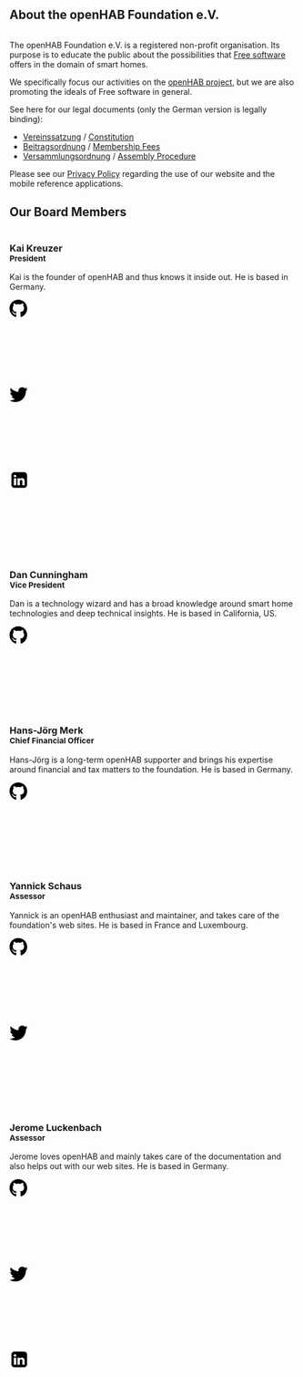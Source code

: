 <h2 class="big-title">About the openHAB Foundation e.V.</h2>

<!-- CC0 image from pixabay.com -->
<img class="illustration wide" src="/images/about_illustration.jpg" alt="">

The openHAB Foundation e.V. is a registered non-profit organisation.
Its purpose is to educate the public about the possibilities that [Free software](https://en.wikipedia.org/wiki/Free_software) offers in the domain of smart homes.

We specifically focus our activities on the [openHAB project](http://www.openhab.org), but we are also promoting the ideals of Free software in general.

See here for our legal documents (only the German version is legally binding):

- [Vereinssatzung](/legal/Vereinssatzung_2017-05-20.pdf) / [Constitution](/legal/Constitution_2017-05-20.pdf)
- [Beitragsordnung](/legal/Beitragsordnung_2021-10-02.pdf) / [Membership Fees](/legal/MembershipFees_2021-10-02.pdf)
- [Versammlungsordnung](/legal/Versammlungsordnung_2016-05-20.pdf) / [Assembly Procedure](/legal/AssemblyProcedure_2016-05-20.pdf)

Please see our [Privacy Policy](/privacy.html) regarding the use of our website and the mobile reference applications.

<h2 class="big-title">Our Board Members</h2>

<div class="home board">
    <div class="features">
        <div class="feature">
            <div class="thumbnail">
                <img class="img-responsive" src="/images/kai.jpg" alt="">
                <div class="caption">
                    <h3>Kai Kreuzer<br>
                        <small>President</small>
                    </h3>
                    <p>Kai is the founder of openHAB and thus knows it inside out. He is based in Germany.</p>
                    <a href="https://github.com/kaikreuzer" target="_blank"><svg class="board-social-icon github"><path d="M10.369 24.837c0 0.125-0.144 0.225-0.325 0.225-0.206 0.019-0.35-0.081-0.35-0.225 0-0.125 0.144-0.225 0.325-0.225 0.188-0.019 0.35 0.081 0.35 0.225zM8.425 24.556c-0.044 0.125 0.081 0.269 0.269 0.306 0.162 0.063 0.35 0 0.387-0.125s-0.081-0.269-0.269-0.325c-0.162-0.044-0.344 0.019-0.387 0.144zM11.188 24.45c-0.181 0.044-0.306 0.163-0.287 0.306 0.019 0.125 0.181 0.206 0.369 0.163 0.181-0.044 0.306-0.163 0.287-0.288-0.019-0.119-0.188-0.2-0.369-0.181zM15.3 0.5c-8.669 0-15.3 6.581-15.3 15.25 0 6.931 4.362 12.863 10.594 14.95 0.8 0.144 1.081-0.35 1.081-0.756 0-0.387-0.019-2.525-0.019-3.837 0 0-4.375 0.938-5.294-1.863 0 0-0.713-1.819-1.737-2.288 0 0-1.431-0.981 0.1-0.962 0 0 1.556 0.125 2.412 1.613 1.369 2.413 3.662 1.719 4.556 1.306 0.144-1 0.55-1.694 1-2.106-3.494-0.387-7.019-0.894-7.019-6.906 0-1.719 0.475-2.581 1.475-3.681-0.162-0.406-0.694-2.081 0.162-4.244 1.306-0.406 4.313 1.688 4.313 1.688 1.25-0.35 2.594-0.531 3.925-0.531s2.675 0.181 3.925 0.531c0 0 3.006-2.1 4.313-1.688 0.856 2.169 0.325 3.838 0.163 4.244 1 1.106 1.613 1.969 1.613 3.681 0 6.031-3.681 6.512-7.175 6.906 0.575 0.494 1.063 1.431 1.063 2.9 0 2.106-0.019 4.712-0.019 5.225 0 0.406 0.288 0.9 1.081 0.756 6.25-2.075 10.488-8.006 10.488-14.938 0-8.669-7.031-15.25-15.7-15.25zM6.075 22.056c-0.081 0.063-0.063 0.206 0.044 0.325 0.1 0.1 0.244 0.144 0.325 0.063 0.081-0.063 0.063-0.206-0.044-0.325-0.1-0.1-0.244-0.144-0.325-0.063zM5.4 21.55c-0.044 0.081 0.019 0.181 0.144 0.244 0.1 0.063 0.225 0.044 0.269-0.044 0.044-0.081-0.019-0.181-0.144-0.244-0.125-0.038-0.225-0.019-0.269 0.044zM7.425 23.775c-0.1 0.081-0.063 0.269 0.081 0.387 0.144 0.144 0.325 0.163 0.406 0.063 0.081-0.081 0.044-0.269-0.081-0.387-0.138-0.144-0.325-0.163-0.406-0.063zM6.713 22.856c-0.1 0.063-0.1 0.225 0 0.369s0.269 0.206 0.35 0.144c0.1-0.081 0.1-0.244 0-0.387-0.088-0.144-0.25-0.206-0.35-0.125z"></path></svg></a>
                    <a href="https://twitter.com/kaikreuzer" target="_blank"><svg class="board-social-icon twitter"><path d="M32 7.075c-1.175 0.525-2.444 0.875-3.769 1.031 1.356-0.813 2.394-2.1 2.887-3.631-1.269 0.75-2.675 1.3-4.169 1.594-1.2-1.275-2.906-2.069-4.794-2.069-3.625 0-6.563 2.938-6.563 6.563 0 0.512 0.056 1.012 0.169 1.494-5.456-0.275-10.294-2.888-13.531-6.862-0.563 0.969-0.887 2.1-0.887 3.3 0 2.275 1.156 4.287 2.919 5.463-1.075-0.031-2.087-0.331-2.975-0.819 0 0.025 0 0.056 0 0.081 0 3.181 2.263 5.838 5.269 6.437-0.55 0.15-1.131 0.231-1.731 0.231-0.425 0-0.831-0.044-1.237-0.119 0.838 2.606 3.263 4.506 6.131 4.563-2.25 1.762-5.075 2.813-8.156 2.813-0.531 0-1.050-0.031-1.569-0.094 2.913 1.869 6.362 2.95 10.069 2.95 12.075 0 18.681-10.006 18.681-18.681 0-0.287-0.006-0.569-0.019-0.85 1.281-0.919 2.394-2.075 3.275-3.394z"></path></svg></a>
                    <a href="https://www.linkedin.com/in/kai-kreuzer-9445294" target="_blank"><svg class="board-social-icon linkedin"><path d="M48.1,12.9v26.8c0,2.2-0.8,4.1-2.4,5.7c-1.6,1.6-3.5,2.4-5.7,2.4H13.3c-2.2,0-4.1-0.8-5.7-2.4c-1.6-1.6-2.4-3.5-2.4-5.7V12.9c0-2.2,0.8-4.1,2.4-5.7c1.6-1.6,3.5-2.4,5.7-2.4H40c2.2,0,4.1,0.8,5.7,2.4C47.3,8.8,48.1,10.7,48.1,12.9z M18.7,15.4c0-1-0.4-1.8-1-2.4C17,12.3,16.2,12,15.1,12c-1.1,0-2,0.3-2.6,0.9c-0.7,0.6-1,1.4-1,2.4c0,0.9,0.3,1.7,1,2.4c0.7,0.6,1.5,1,2.6,1h0c1.1,0,2-0.3,2.7-1C18.4,17.1,18.7,16.3,18.7,15.4z M11.8,40.7h6.4V21.3h-6.4V40.7z M35,40.7h6.4V29.6c0-2.9-0.7-5-2-6.5c-1.4-1.5-3.2-2.2-5.4-2.2c-2.5,0-4.5,1.1-5.8,3.3h0.1v-2.8h-6.4c0.1,1.2,0.1,7.7,0,19.4h6.4V29.9c0-0.7,0.1-1.2,0.2-1.6c0.3-0.7,0.7-1.2,1.3-1.7c0.6-0.5,1.2-0.7,2.1-0.7c2.2,0,3.2,1.5,3.2,4.4V40.7z" transform="scale(0.64)"/></svg></a>
                </div>
            </div>
        </div>
        <div class="feature">
            <div class="thumbnail">
                <img class="img-responsive" src="/images/dan.jpg" alt="">
                <div class="caption">
                    <h3>Dan Cunningham<br>
                        <small>Vice President</small>
                    </h3>
                    <p>Dan is a technology wizard and has a broad knowledge around smart home technologies and deep technical insights. He is based in California, US.</p>
                    <a href="https://github.com/digitaldan" target="_blank"><svg class="board-social-icon github"><path d="M10.369 24.837c0 0.125-0.144 0.225-0.325 0.225-0.206 0.019-0.35-0.081-0.35-0.225 0-0.125 0.144-0.225 0.325-0.225 0.188-0.019 0.35 0.081 0.35 0.225zM8.425 24.556c-0.044 0.125 0.081 0.269 0.269 0.306 0.162 0.063 0.35 0 0.387-0.125s-0.081-0.269-0.269-0.325c-0.162-0.044-0.344 0.019-0.387 0.144zM11.188 24.45c-0.181 0.044-0.306 0.163-0.287 0.306 0.019 0.125 0.181 0.206 0.369 0.163 0.181-0.044 0.306-0.163 0.287-0.288-0.019-0.119-0.188-0.2-0.369-0.181zM15.3 0.5c-8.669 0-15.3 6.581-15.3 15.25 0 6.931 4.362 12.863 10.594 14.95 0.8 0.144 1.081-0.35 1.081-0.756 0-0.387-0.019-2.525-0.019-3.837 0 0-4.375 0.938-5.294-1.863 0 0-0.713-1.819-1.737-2.288 0 0-1.431-0.981 0.1-0.962 0 0 1.556 0.125 2.412 1.613 1.369 2.413 3.662 1.719 4.556 1.306 0.144-1 0.55-1.694 1-2.106-3.494-0.387-7.019-0.894-7.019-6.906 0-1.719 0.475-2.581 1.475-3.681-0.162-0.406-0.694-2.081 0.162-4.244 1.306-0.406 4.313 1.688 4.313 1.688 1.25-0.35 2.594-0.531 3.925-0.531s2.675 0.181 3.925 0.531c0 0 3.006-2.1 4.313-1.688 0.856 2.169 0.325 3.838 0.163 4.244 1 1.106 1.613 1.969 1.613 3.681 0 6.031-3.681 6.512-7.175 6.906 0.575 0.494 1.063 1.431 1.063 2.9 0 2.106-0.019 4.712-0.019 5.225 0 0.406 0.288 0.9 1.081 0.756 6.25-2.075 10.488-8.006 10.488-14.938 0-8.669-7.031-15.25-15.7-15.25zM6.075 22.056c-0.081 0.063-0.063 0.206 0.044 0.325 0.1 0.1 0.244 0.144 0.325 0.063 0.081-0.063 0.063-0.206-0.044-0.325-0.1-0.1-0.244-0.144-0.325-0.063zM5.4 21.55c-0.044 0.081 0.019 0.181 0.144 0.244 0.1 0.063 0.225 0.044 0.269-0.044 0.044-0.081-0.019-0.181-0.144-0.244-0.125-0.038-0.225-0.019-0.269 0.044zM7.425 23.775c-0.1 0.081-0.063 0.269 0.081 0.387 0.144 0.144 0.325 0.163 0.406 0.063 0.081-0.081 0.044-0.269-0.081-0.387-0.138-0.144-0.325-0.163-0.406-0.063zM6.713 22.856c-0.1 0.063-0.1 0.225 0 0.369s0.269 0.206 0.35 0.144c0.1-0.081 0.1-0.244 0-0.387-0.088-0.144-0.25-0.206-0.35-0.125z"></path></svg></a>
                </div>
            </div>
        </div>
        <div class="feature">
            <div class="thumbnail">
                <img class="img-responsive" src="/images/hjm.jpg" alt="">
                <div class="caption">
                    <h3>Hans-Jörg Merk<br>
                        <small>Chief Financial Officer</small>
                    </h3>
                    <p>Hans-Jörg is a long-term openHAB supporter and brings his expertise around financial and tax matters to the foundation. He is based in Germany.</p>
                    <a href="https://github.com/hmerk" target="_blank"><svg class="board-social-icon github"><path d="M10.369 24.837c0 0.125-0.144 0.225-0.325 0.225-0.206 0.019-0.35-0.081-0.35-0.225 0-0.125 0.144-0.225 0.325-0.225 0.188-0.019 0.35 0.081 0.35 0.225zM8.425 24.556c-0.044 0.125 0.081 0.269 0.269 0.306 0.162 0.063 0.35 0 0.387-0.125s-0.081-0.269-0.269-0.325c-0.162-0.044-0.344 0.019-0.387 0.144zM11.188 24.45c-0.181 0.044-0.306 0.163-0.287 0.306 0.019 0.125 0.181 0.206 0.369 0.163 0.181-0.044 0.306-0.163 0.287-0.288-0.019-0.119-0.188-0.2-0.369-0.181zM15.3 0.5c-8.669 0-15.3 6.581-15.3 15.25 0 6.931 4.362 12.863 10.594 14.95 0.8 0.144 1.081-0.35 1.081-0.756 0-0.387-0.019-2.525-0.019-3.837 0 0-4.375 0.938-5.294-1.863 0 0-0.713-1.819-1.737-2.288 0 0-1.431-0.981 0.1-0.962 0 0 1.556 0.125 2.412 1.613 1.369 2.413 3.662 1.719 4.556 1.306 0.144-1 0.55-1.694 1-2.106-3.494-0.387-7.019-0.894-7.019-6.906 0-1.719 0.475-2.581 1.475-3.681-0.162-0.406-0.694-2.081 0.162-4.244 1.306-0.406 4.313 1.688 4.313 1.688 1.25-0.35 2.594-0.531 3.925-0.531s2.675 0.181 3.925 0.531c0 0 3.006-2.1 4.313-1.688 0.856 2.169 0.325 3.838 0.163 4.244 1 1.106 1.613 1.969 1.613 3.681 0 6.031-3.681 6.512-7.175 6.906 0.575 0.494 1.063 1.431 1.063 2.9 0 2.106-0.019 4.712-0.019 5.225 0 0.406 0.288 0.9 1.081 0.756 6.25-2.075 10.488-8.006 10.488-14.938 0-8.669-7.031-15.25-15.7-15.25zM6.075 22.056c-0.081 0.063-0.063 0.206 0.044 0.325 0.1 0.1 0.244 0.144 0.325 0.063 0.081-0.063 0.063-0.206-0.044-0.325-0.1-0.1-0.244-0.144-0.325-0.063zM5.4 21.55c-0.044 0.081 0.019 0.181 0.144 0.244 0.1 0.063 0.225 0.044 0.269-0.044 0.044-0.081-0.019-0.181-0.144-0.244-0.125-0.038-0.225-0.019-0.269 0.044zM7.425 23.775c-0.1 0.081-0.063 0.269 0.081 0.387 0.144 0.144 0.325 0.163 0.406 0.063 0.081-0.081 0.044-0.269-0.081-0.387-0.138-0.144-0.325-0.163-0.406-0.063zM6.713 22.856c-0.1 0.063-0.1 0.225 0 0.369s0.269 0.206 0.35 0.144c0.1-0.081 0.1-0.244 0-0.387-0.088-0.144-0.25-0.206-0.35-0.125z"></path></svg></a>
                </div>
            </div>
        </div>
        <div class="feature">
            <div class="thumbnail">
                <img class="img-responsive" src="/images/yannick.jpg" alt="">
                <div class="caption">
                    <h3>Yannick Schaus<br>
                        <small>Assessor</small>
                    </h3>
                    <p>Yannick is an openHAB enthusiast and maintainer, and takes care of the foundation's web sites. He is based in France and Luxembourg.</p>
                    <a href="https://github.com/ghys" target="_blank"><svg class="board-social-icon github"><path d="M10.369 24.837c0 0.125-0.144 0.225-0.325 0.225-0.206 0.019-0.35-0.081-0.35-0.225 0-0.125 0.144-0.225 0.325-0.225 0.188-0.019 0.35 0.081 0.35 0.225zM8.425 24.556c-0.044 0.125 0.081 0.269 0.269 0.306 0.162 0.063 0.35 0 0.387-0.125s-0.081-0.269-0.269-0.325c-0.162-0.044-0.344 0.019-0.387 0.144zM11.188 24.45c-0.181 0.044-0.306 0.163-0.287 0.306 0.019 0.125 0.181 0.206 0.369 0.163 0.181-0.044 0.306-0.163 0.287-0.288-0.019-0.119-0.188-0.2-0.369-0.181zM15.3 0.5c-8.669 0-15.3 6.581-15.3 15.25 0 6.931 4.362 12.863 10.594 14.95 0.8 0.144 1.081-0.35 1.081-0.756 0-0.387-0.019-2.525-0.019-3.837 0 0-4.375 0.938-5.294-1.863 0 0-0.713-1.819-1.737-2.288 0 0-1.431-0.981 0.1-0.962 0 0 1.556 0.125 2.412 1.613 1.369 2.413 3.662 1.719 4.556 1.306 0.144-1 0.55-1.694 1-2.106-3.494-0.387-7.019-0.894-7.019-6.906 0-1.719 0.475-2.581 1.475-3.681-0.162-0.406-0.694-2.081 0.162-4.244 1.306-0.406 4.313 1.688 4.313 1.688 1.25-0.35 2.594-0.531 3.925-0.531s2.675 0.181 3.925 0.531c0 0 3.006-2.1 4.313-1.688 0.856 2.169 0.325 3.838 0.163 4.244 1 1.106 1.613 1.969 1.613 3.681 0 6.031-3.681 6.512-7.175 6.906 0.575 0.494 1.063 1.431 1.063 2.9 0 2.106-0.019 4.712-0.019 5.225 0 0.406 0.288 0.9 1.081 0.756 6.25-2.075 10.488-8.006 10.488-14.938 0-8.669-7.031-15.25-15.7-15.25zM6.075 22.056c-0.081 0.063-0.063 0.206 0.044 0.325 0.1 0.1 0.244 0.144 0.325 0.063 0.081-0.063 0.063-0.206-0.044-0.325-0.1-0.1-0.244-0.144-0.325-0.063zM5.4 21.55c-0.044 0.081 0.019 0.181 0.144 0.244 0.1 0.063 0.225 0.044 0.269-0.044 0.044-0.081-0.019-0.181-0.144-0.244-0.125-0.038-0.225-0.019-0.269 0.044zM7.425 23.775c-0.1 0.081-0.063 0.269 0.081 0.387 0.144 0.144 0.325 0.163 0.406 0.063 0.081-0.081 0.044-0.269-0.081-0.387-0.138-0.144-0.325-0.163-0.406-0.063zM6.713 22.856c-0.1 0.063-0.1 0.225 0 0.369s0.269 0.206 0.35 0.144c0.1-0.081 0.1-0.244 0-0.387-0.088-0.144-0.25-0.206-0.35-0.125z"></path></svg></a>
                    <a href="https://twitter.com/yschaus" target="_blank"><svg class="board-social-icon twitter"><path d="M32 7.075c-1.175 0.525-2.444 0.875-3.769 1.031 1.356-0.813 2.394-2.1 2.887-3.631-1.269 0.75-2.675 1.3-4.169 1.594-1.2-1.275-2.906-2.069-4.794-2.069-3.625 0-6.563 2.938-6.563 6.563 0 0.512 0.056 1.012 0.169 1.494-5.456-0.275-10.294-2.888-13.531-6.862-0.563 0.969-0.887 2.1-0.887 3.3 0 2.275 1.156 4.287 2.919 5.463-1.075-0.031-2.087-0.331-2.975-0.819 0 0.025 0 0.056 0 0.081 0 3.181 2.263 5.838 5.269 6.437-0.55 0.15-1.131 0.231-1.731 0.231-0.425 0-0.831-0.044-1.237-0.119 0.838 2.606 3.263 4.506 6.131 4.563-2.25 1.762-5.075 2.813-8.156 2.813-0.531 0-1.050-0.031-1.569-0.094 2.913 1.869 6.362 2.95 10.069 2.95 12.075 0 18.681-10.006 18.681-18.681 0-0.287-0.006-0.569-0.019-0.85 1.281-0.919 2.394-2.075 3.275-3.394z"></path></svg></a>
                </div>
            </div>
        </div>
        <div class="feature">
            <div class="thumbnail">
                <img class="img-responsive" src="/images/jerome.jpg" alt="">
                <div class="caption">
                    <h3>Jerome Luckenbach<br>
                        <small>Assessor</small>
                    </h3>
                    <p>Jerome loves openHAB and mainly takes care of the documentation and also helps out with our web sites. He is based in Germany.</p>
                    <a href="https://github.com/Confectrician" target="_blank"><svg class="board-social-icon github"><path d="M10.369 24.837c0 0.125-0.144 0.225-0.325 0.225-0.206 0.019-0.35-0.081-0.35-0.225 0-0.125 0.144-0.225 0.325-0.225 0.188-0.019 0.35 0.081 0.35 0.225zM8.425 24.556c-0.044 0.125 0.081 0.269 0.269 0.306 0.162 0.063 0.35 0 0.387-0.125s-0.081-0.269-0.269-0.325c-0.162-0.044-0.344 0.019-0.387 0.144zM11.188 24.45c-0.181 0.044-0.306 0.163-0.287 0.306 0.019 0.125 0.181 0.206 0.369 0.163 0.181-0.044 0.306-0.163 0.287-0.288-0.019-0.119-0.188-0.2-0.369-0.181zM15.3 0.5c-8.669 0-15.3 6.581-15.3 15.25 0 6.931 4.362 12.863 10.594 14.95 0.8 0.144 1.081-0.35 1.081-0.756 0-0.387-0.019-2.525-0.019-3.837 0 0-4.375 0.938-5.294-1.863 0 0-0.713-1.819-1.737-2.288 0 0-1.431-0.981 0.1-0.962 0 0 1.556 0.125 2.412 1.613 1.369 2.413 3.662 1.719 4.556 1.306 0.144-1 0.55-1.694 1-2.106-3.494-0.387-7.019-0.894-7.019-6.906 0-1.719 0.475-2.581 1.475-3.681-0.162-0.406-0.694-2.081 0.162-4.244 1.306-0.406 4.313 1.688 4.313 1.688 1.25-0.35 2.594-0.531 3.925-0.531s2.675 0.181 3.925 0.531c0 0 3.006-2.1 4.313-1.688 0.856 2.169 0.325 3.838 0.163 4.244 1 1.106 1.613 1.969 1.613 3.681 0 6.031-3.681 6.512-7.175 6.906 0.575 0.494 1.063 1.431 1.063 2.9 0 2.106-0.019 4.712-0.019 5.225 0 0.406 0.288 0.9 1.081 0.756 6.25-2.075 10.488-8.006 10.488-14.938 0-8.669-7.031-15.25-15.7-15.25zM6.075 22.056c-0.081 0.063-0.063 0.206 0.044 0.325 0.1 0.1 0.244 0.144 0.325 0.063 0.081-0.063 0.063-0.206-0.044-0.325-0.1-0.1-0.244-0.144-0.325-0.063zM5.4 21.55c-0.044 0.081 0.019 0.181 0.144 0.244 0.1 0.063 0.225 0.044 0.269-0.044 0.044-0.081-0.019-0.181-0.144-0.244-0.125-0.038-0.225-0.019-0.269 0.044zM7.425 23.775c-0.1 0.081-0.063 0.269 0.081 0.387 0.144 0.144 0.325 0.163 0.406 0.063 0.081-0.081 0.044-0.269-0.081-0.387-0.138-0.144-0.325-0.163-0.406-0.063zM6.713 22.856c-0.1 0.063-0.1 0.225 0 0.369s0.269 0.206 0.35 0.144c0.1-0.081 0.1-0.244 0-0.387-0.088-0.144-0.25-0.206-0.35-0.125z"></path></svg></a>
                    <a href="https://twitter.com/Confectrician" target="_blank"><svg class="board-social-icon twitter"><path d="M32 7.075c-1.175 0.525-2.444 0.875-3.769 1.031 1.356-0.813 2.394-2.1 2.887-3.631-1.269 0.75-2.675 1.3-4.169 1.594-1.2-1.275-2.906-2.069-4.794-2.069-3.625 0-6.563 2.938-6.563 6.563 0 0.512 0.056 1.012 0.169 1.494-5.456-0.275-10.294-2.888-13.531-6.862-0.563 0.969-0.887 2.1-0.887 3.3 0 2.275 1.156 4.287 2.919 5.463-1.075-0.031-2.087-0.331-2.975-0.819 0 0.025 0 0.056 0 0.081 0 3.181 2.263 5.838 5.269 6.437-0.55 0.15-1.131 0.231-1.731 0.231-0.425 0-0.831-0.044-1.237-0.119 0.838 2.606 3.263 4.506 6.131 4.563-2.25 1.762-5.075 2.813-8.156 2.813-0.531 0-1.050-0.031-1.569-0.094 2.913 1.869 6.362 2.95 10.069 2.95 12.075 0 18.681-10.006 18.681-18.681 0-0.287-0.006-0.569-0.019-0.85 1.281-0.919 2.394-2.075 3.275-3.394z"></path></svg></a>
                    <a href="https://www.linkedin.com/in/jerome-luckenbach-b1684219b" target="_blank"><svg class="board-social-icon linkedin"><path d="M48.1,12.9v26.8c0,2.2-0.8,4.1-2.4,5.7c-1.6,1.6-3.5,2.4-5.7,2.4H13.3c-2.2,0-4.1-0.8-5.7-2.4c-1.6-1.6-2.4-3.5-2.4-5.7V12.9c0-2.2,0.8-4.1,2.4-5.7c1.6-1.6,3.5-2.4,5.7-2.4H40c2.2,0,4.1,0.8,5.7,2.4C47.3,8.8,48.1,10.7,48.1,12.9z M18.7,15.4c0-1-0.4-1.8-1-2.4C17,12.3,16.2,12,15.1,12c-1.1,0-2,0.3-2.6,0.9c-0.7,0.6-1,1.4-1,2.4c0,0.9,0.3,1.7,1,2.4c0.7,0.6,1.5,1,2.6,1h0c1.1,0,2-0.3,2.7-1C18.4,17.1,18.7,16.3,18.7,15.4z M11.8,40.7h6.4V21.3h-6.4V40.7z M35,40.7h6.4V29.6c0-2.9-0.7-5-2-6.5c-1.4-1.5-3.2-2.2-5.4-2.2c-2.5,0-4.5,1.1-5.8,3.3h0.1v-2.8h-6.4c0.1,1.2,0.1,7.7,0,19.4h6.4V29.9c0-0.7,0.1-1.2,0.2-1.6c0.3-0.7,0.7-1.2,1.3-1.7c0.6-0.5,1.2-0.7,2.1-0.7c2.2,0,3.2,1.5,3.2,4.4V40.7z" transform="scale(0.64)"/></svg></a>
                </div>
            </div>
        </div>
    </div>
</div>

<style lang="stylus">
@media (min-width 860px)
    .board .feature
        max-width 33%
    .board .caption p
        max-width 80%
.board-social-icon
    height 35px
    width 35px
    margin 10px
    fill #777
    &:hover
        fill #333
</style>
